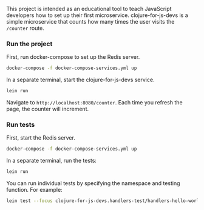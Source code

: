 This project is intended as an educational tool to teach JavaScript developers how to set up their first microservice. clojure-for-js-devs is a simple microservice that counts how many times the user visits the `/counter` route.

### Run the project

First, run docker-compose to set up the Redis server.

```sh
docker-compose -f docker-compose-services.yml up
```

In a separate terminal, start the clojure-for-js-devs service.

```sh
lein run
```

Navigate to `http://localhost:8080/counter`. Each time you refresh the page, the counter will increment.

### Run tests

First, start the Redis server.

```sh
docker-compose -f docker-compose-services.yml up
```

In a separate terminal, run the tests:

```sh
lein run
```

You can run individual tests by specifying the namespace and testing function. For example:

```sh
lein test --focus clojure-for-js-devs.handlers-test/handlers-hello-world
```
